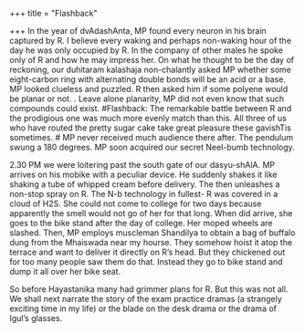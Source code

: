 +++
title = "Flashback"

+++
In the year of dvAdashAnta, MP found every neuron in his brain captured
by R. I believe every waking and perhaps non-waking hour of the day he
was only occupied by R. In the company of other males he spoke only of R
and how he may impress her. On what he thought to be the day of
reckoning, our duhitaram kalashaja non-chalantly asked MP whether some
eight-carbon ring with alternating double bonds will be an acid or a
base. MP looked clueless and puzzled. R then asked him if some polyene
would be planar or not. . Leave alone planarity, MP did not even know
that such compounds could exist. \#Flashback: The remarkable battle
between R and the prodigious one was much more evenly match than this.
All three of us who have routed the pretty sugar cake take great
pleasure these gavishTis sometimes. \# MP never received much audience
there after. The pendulum swung a 180 degrees. MP soon acquired our
secret Neel-bumb technology.

2.30 PM we were loitering past the south gate of our dasyu-shAlA. MP
arrives on his mobike with a peculiar device. He suddenly shakes it like
shaking a tube of whipped cream before delivery. The then unleashes a
non-stop spray on R. The N-b technology in fullest- R was covered in a
cloud of H2S. She could not come to college for two days because
apparently the smell would not go of her for that long. When did arrive,
she goes to the bike stand after the day of college. Her moped wheels
are slashed. Then, MP employs muscleman Shandilya to obtain a bag of
buffalo dung from the Mhaiswada near my hourse. They somehow hoist it
atop the terrace and want to deliver it directly on R’s head. But they
chickened out for too many people saw them do that. Instead they go to
bike stand and dump it all over her bike seat.

So before Hayastanika many had grimmer plans for R. But this was not
all. We shall next narrate the story of the exam practice dramas (a
strangely exciting time in my life) or the blade on the desk drama or
the drama of Igul’s glasses.

